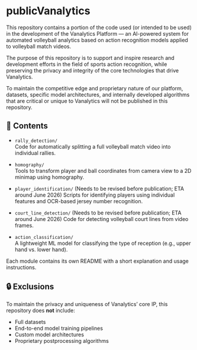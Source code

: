 # publicVanalytics
This repository contains a portion of the code used (or intended to be used) in the development of the Vanalytics Platform — an AI-powered system for automated volleyball analytics based on action recognition models applied to volleyball match videos.

The purpose of this repository is to support and inspire research and development efforts in the field of sports action recognition, while preserving the privacy and integrity of the core technologies that drive Vanalytics.

To maintain the competitive edge and proprietary nature of our platform, datasets, specific model architectures, and internally developed algorithms that are critical or unique to Vanalytics will not be published in this repository.

## 📁 Contents

- `rally_detection/`  
  Code for automatically splitting a full volleyball match video into individual rallies.

- `homography/`  
  Tools to transform player and ball coordinates from camera view to a 2D minimap using homography.

- `player_identification/`  (Needs to be revised before publication; ETA around June 2026)
  Scripts for identifying players using individual features and OCR-based jersey number recognition.

- `court_line_detection/`  (Needs to be revised before publication; ETA around June 2026)
  Code for detecting volleyball court lines from video frames.

- `action_classification/`  
  A lightweight ML model for classifying the type of reception (e.g., upper hand vs. lower hand).

Each module contains its own README with a short explanation and usage instructions.

## 🔒 Exclusions

To maintain the privacy and uniqueness of Vanalytics’ core IP, this repository does **not** include:
- Full datasets
- End-to-end model training pipelines
- Custom model architectures
- Proprietary postprocessing algorithms
